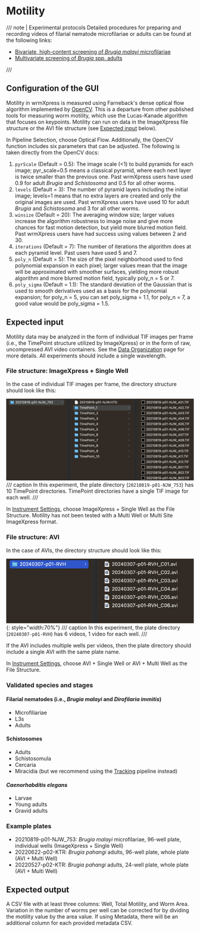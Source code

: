 # Motility

/// note | Experimental protocols
Detailed procedures for preparing and recording videos of filarial nematode microfilariae or adults can be found at the following links:

- [Bivariate, high-content screening of *Brugia malayi* microfilariae](https://protocolexchange.researchsquare.com/article/pex-1916/v2)  
- [Multivariate screening of *Brugia* spp. adults](https://protocolexchange.researchsquare.com/article/pex-1918/v2)

///

## Configuration of the GUI

Motility in wrmXpress is measured using Farneback's dense optical flow algorithm implemented by [OpenCV](https://docs.opencv.org/4.6.0/dc/d6b/group__video__track.html#ga5d10ebbd59fe09c5f650289ec0ece5af). This is a departure from other published tools for measuring worm motility, which use the Lucas-Kanade algorithm that focuses on keypoints. Motility can run on data in the ImageXpress file structure or the AVI file structure (see [Expected input](#expected-input) below).

In Pipeline Selection, choose Optical Flow. Additionally, the OpenCV function includes six parameters that can be adjusted. The following is taken directly from the OpenCV docs:

1. `pyrScale` (Default = 0.5): The image scale (<1) to build pyramids for each image; pyr_scale=0.5 means a classical pyramid, where each next layer is twice smaller than the previous one. Past wrmXpress users have used 0.9 for adult *Brugia* and *Schistosoma* and 0.5 for all other worms.
2. `levels` (Default = 3): The number of pyramid layers including the initial image; levels=1 means that no extra layers are created and only the original images are used. Past wrmXpress users have used 10 for adult *Brugia* and *Schistosoma* and 3 for all other worms.
3. `winsize` (Default = 20): The averaging window size; larger values increase the algorithm robustness to image noise and give more chances for fast motion detection, but yield more blurred motion field. Past wrmXpress users have had success using values between 2 and 30.
4. `iterations` (Default = 7): The number of iterations the algorithm does at each pyramid level. Past users have used 5 and 7.
5. `poly_n` (Default = 5): The size of the pixel neighborhood used to find polynomial expansion in each pixel; larger values mean that the image will be approximated with smoother surfaces, yielding more robust algorithm and more blurred motion field, typically poly_n = 5 or 7.
6. `poly_sigma` (Default = 1.1): The standard deviation of the Gaussian that is used to smooth derivatives used as a basis for the polynomial expansion; for poly_n = 5, you can set poly_sigma = 1.1, for poly_n = 7, a good value would be poly_sigma = 1.5.

## Expected input

Motility data may be analyzed in the form of individual TIF images per frame (i.e., the TimePoint structure utilized by ImageXpress) or in the form of raw, uncompressed AVI video containers. See the [Data Organization](../../data_organization.md) page for more details.  All experiments should include a single wavelength.

### File structure: ImageXpress + Single Well

In the case of individual TIF images per frame, the directory structure should look like this:

![Structure for individual TIF images](../../img/tif_structure.png)
/// caption
In this experiment, the plate directory (`20210819-p01-NJW_753`) has 10 TimePoint directories. TimePoint directories have a single TIF image for each well.
///

In [Instrument Settings](../instrument_settings.md), choose ImageXpress + Single Well as the File Structure. Motility has not been tested with a Multi Well or Multi Site ImageXpress format.

### File structure: AVI

In the case of AVIs, the directory structure should look like this:

![Structure for individual AVI videos](../../img/avi_structure.png){: style="width:70%"}
/// caption
In this experiment, the plate directory (`20240307-p01-RVH`) has 6 videos, 1 video for each well.
///

If the AVI includes multiple wells per videos, then the plate directory should include a single AVI with the same plate name.

In [Instrument Settings](../instrument_settings.md), choose AVI + Single Well or AVI + Multi Well as the File Structure.

### Validated species and stages

#### Filarial nematodes (i.e., *Brugia malayi* and *Dirofilaria immitis*)

- Microfiliariae
- L3s
- Adults
  
#### Schistosomes

- Adults
- Schistosomula
- Cercaria
- Miracidia (but we recommend using the [Tracking](tracking.md) pipeline instead)
  
#### *Caenorhabditis elegans*

- Larvae
- Young adults
- Gravid adults

### Example plates

- 20210819-p01-NJW_753: *Brugia malayi* microfilariae, 96-well plate, individual wells (ImageXpress + Single Well)
- 20220622-p02-KTR: *Brugia pahangi* adults, 96-well plate, whole plate (AVI + Multi Well)
- 20220527-p02-KTR: *Brugia pahangi* adults, 24-well plate, whole plate (AVI + Multi Well)

## Expected output

A CSV file with at least three columns: Well, Total Motility, and Worm Area. Variation in the number of worms per well can be corrected for by dividing the motility value by the area value. If using Metadata, there will be an additional column for each provided metadata CSV.
